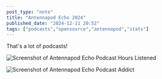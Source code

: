 ```yaml
---
post_type: "note" 
title: "Antennapod Echo 2024"
published_date: "2024-12-11 20:52"
tags: ["podcasts","opensource","antennapod","stats"]
---
```


That's a lot of podcasts!

![Screenshot of Antennapod Echo Podcast Hours Listened](/images/feed/antennapod-2024-1.png)

![Screenshot of Antennapod Echo Podcast Addict](/images/feed/antennapod-2024-2.png)
